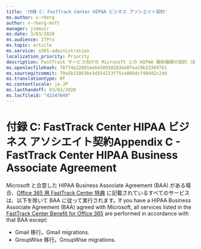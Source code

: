 ```yaml
---
title: '付録 C: FastTrack Center HIPAA ビジネス アソシエイト契約'
ms.author: v-rberg
author: v-rberg-msft
manager: jimmuir
ms.date: 3/03/2020
ms.audience: ITPro
ms.topic: article
ms.service: o365-administration
localization_priority: Priority
description: FastTrack サービス向けの Microsoft との HIPAA 関係機関の契約 (BAA) がある場合、FastTrack Center Benefit for Office 365 に表示されているすべてのサービスが、その BAA に含まれます。ただし、以下は除きます。
ms.openlocfilehash: 78774e22891ee6430910283da07ea19b333697b1
ms.sourcegitcommit: 79a5b31863be3d554223f75ca866dcf40dd2c2dd
ms.translationtype: HT
ms.contentlocale: ja-JP
ms.lasthandoff: 03/02/2020
ms.locfileid: "42347649"
---
```

# <a name="appendix-c---fasttrack-center-hipaa-business-associate-agreement"></a><span data-ttu-id="5eb2a-103">付録 C: FastTrack Center HIPAA ビジネス アソシエイト契約</span><span class="sxs-lookup"><span data-stu-id="5eb2a-103">Appendix C - FastTrack Center HIPAA Business Associate Agreement</span></span>

<span data-ttu-id="5eb2a-104">Microsoft と合意した HIPAA Business Associate Agreement (BAA) がある場合、[Office 365 用 FastTrack Center 特典](O365-fasttrack-benefit-for-office-365.md) に記載されているすべてのサービスは、以下を除いて BAA に従って実行されます。</span><span class="sxs-lookup"><span data-stu-id="5eb2a-104">If you have a HIPAA Business Associate Agreement (BAA) agreed with Microsoft, all services listed in the [FastTrack Center Benefit for Office 365](O365-fasttrack-benefit-for-office-365.md) are performed in accordance with that BAA except:</span></span> 
  
- <span data-ttu-id="5eb2a-105">Gmail 移行。</span><span class="sxs-lookup"><span data-stu-id="5eb2a-105">Gmail migrations.</span></span>   
- <span data-ttu-id="5eb2a-106">GroupWise 移行。</span><span class="sxs-lookup"><span data-stu-id="5eb2a-106">GroupWise migrations.</span></span>
    

